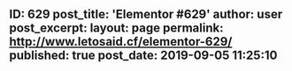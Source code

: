 ---
---
ID: 629
post_title: 'Elementor #629'
author: user
post_excerpt:
layout: page
permalink: http://www.letosaid.cf/elementor-629/
published: true
post_date: 2019-09-05 11:25:10
---